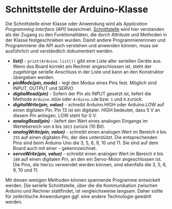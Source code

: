 # Schnittstelle der Arduino-Klasse

Die Schnittstelle einer Klasse oder Anwendung wird als *Application Programming Interface (API)* bezeichnet. [Schnittstelle](https://de.wikipedia.org/wiki/Schnittstelle_%28Objektorientierung%29)
wird hier verstanden als der Zugang zu den Funktionalitäten, die durch Attribute und Methoden in der Klasse festgeschrieben wurden. Damit andere Programmiererinnen und Programmierer die API auch verstehen und anwenden können, muss sie ausführlich und verständlich dokumentiert werden.

* ***list()*** - `print(Arduino.list())` gibt eine Liste aller seriellen Geräte aus. Wenn das Board korrekt am Rechner angeschlossen ist, steht der zugehörige serielle Anschluss in der Liste und kann an den Konstruktor übergeben werden.
* ***pinMode(pin, mode)*** - legt den Modus eines Pins fest. Möglich sind INPUT, OUTPUT und SERVO
* ***digitalRead(pin)*** - Sofern der Pin als INPUT gesetzt ist, liefert die Methode `Arduino.HIGH` oder `Arduino.LOW` bzw. `1` und `0` zurück.
* ***digitalWrite(pin, value)*** - schreibt Arduino.HIGH oder Arduino.LOW auf einen digitalen Pin. Pin 13 ist ein digitaler. HIGH bedeutet, dass 5 V an diesem Pin anliegen, LOW steht für 0 V.
* ***analogRead(pin)*** - liefert den Wert eines analogen Eingangs im Wertebereich von `0` bis `1023` zurück (10 Bit).
* ***analogWrite(pin, value)*** - schreibt einen analogen Wert im Bereich `0` bis `255` auf einen digitalen Pin, der dies unterstützt. Die entsprechenden Pins sind beim Arduino Uno die 3, 5, 6, 9, 10 und 11. Sie sind auf dem Board auch mit einer `~` gekennzeichnet.
* ***servoWrite(pin, value)*** - schreibt einen analogen Wert im Bereich `0` bis `180` auf einen digitalen Pin, an den ein Servo-Motor angeschlossen ist. Die Pins, die hierzu verwendet werden können, sind ebenfalls die 3, 5, 6, 9, 10 und 11.

Mit diesen wenigen Methoden können spannende Programme entwickelt werden. Die serielle Schnittstelle, über die die Kommunikation zwischen Arduino und Rechner stattfindet, ist vergleichsweise langsam. Daher sollte für zeitkritische Anwendungen ggf. eine andere Technologie gewählt werden.